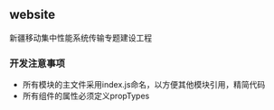 ## website

新疆移动集中性能系统传输专题建设工程

### 开发注意事项

* 所有模块的主文件采用index.js命名，以方便其他模块引用，精简代码
* 所有组件的属性必须定义propTypes